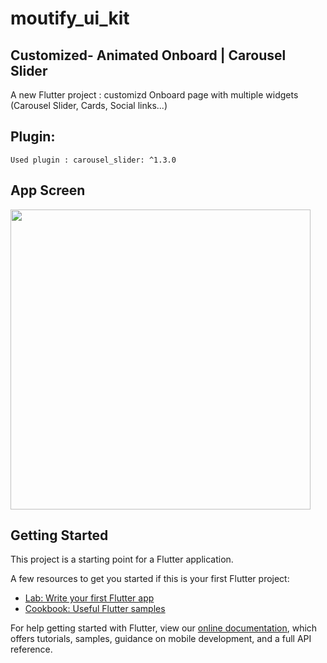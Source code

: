 # moutify_ui_kit
 
## Customized- Animated Onboard | Carousel Slider


A new Flutter project : customizd Onboard page with multiple widgets (Carousel Slider, Cards, Social links...)
## Plugin:
``` Used plugin : carousel_slider: ^1.3.0 ```

## App Screen

<img src="assets/src_img/flutter_UI_Onboarding 1.png" height="480px" > 	

## Getting Started

This project is a starting point for a Flutter application.

A few resources to get you started if this is your first Flutter project:

- [Lab: Write your first Flutter app](https://flutter.dev/docs/get-started/codelab)
- [Cookbook: Useful Flutter samples](https://flutter.dev/docs/cookbook)

For help getting started with Flutter, view our
[online documentation](https://flutter.dev/docs), which offers tutorials,
samples, guidance on mobile development, and a full API reference.
